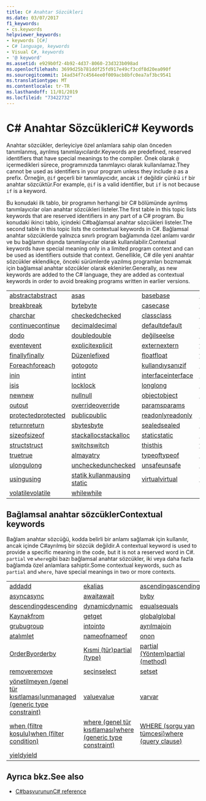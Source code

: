 ```yaml
---
title: C# Anahtar Sözcükleri
ms.date: 03/07/2017
f1_keywords:
- cs.keywords
helpviewer_keywords:
- keywords [C#]
- C# language, keywords
- Visual C#, keywords
- '@ keyword'
ms.assetid: e929b0f2-4b92-4d37-8060-23d323b098ad
ms.openlocfilehash: 3699d25b781ddf25fd917e49cf3cdf8d20ea090f
ms.sourcegitcommit: 14ad34f7c4564ee0f009acb8bfc0ea7af3bc9541
ms.translationtype: MT
ms.contentlocale: tr-TR
ms.lasthandoff: 11/01/2019
ms.locfileid: "73422732"
---
```

# <a name="c-keywords"></a><span data-ttu-id="b438b-102">C# Anahtar Sözcükleri</span><span class="sxs-lookup"><span data-stu-id="b438b-102">C# Keywords</span></span>

<span data-ttu-id="b438b-103">Anahtar sözcükler, derleyiciye özel anlamlara sahip olan önceden tanımlanmış, ayrılmış tanımlayıcılardır.</span><span class="sxs-lookup"><span data-stu-id="b438b-103">Keywords are predefined, reserved identifiers that have special meanings to the compiler.</span></span> <span data-ttu-id="b438b-104">Önek olarak `@` içermedikleri sürece, programınızda tanımlayıcı olarak kullanılamaz.</span><span class="sxs-lookup"><span data-stu-id="b438b-104">They cannot be used as identifiers in your program unless they include `@` as a prefix.</span></span> <span data-ttu-id="b438b-105">Örneğin, `@if` geçerli bir tanımlayıcıdır, ancak `if` değildir çünkü `if` bir anahtar sözcüktür.</span><span class="sxs-lookup"><span data-stu-id="b438b-105">For example, `@if` is a valid identifier, but `if` is not because `if` is a keyword.</span></span>  
  
 <span data-ttu-id="b438b-106">Bu konudaki ilk tablo, bir programın herhangi bir C# bölümünde ayrılmış tanımlayıcılar olan anahtar sözcükleri listeler.</span><span class="sxs-lookup"><span data-stu-id="b438b-106">The first table in this topic lists keywords that are reserved identifiers in any part of a C# program.</span></span> <span data-ttu-id="b438b-107">Bu konudaki ikinci tablo, içindeki C#bağlamsal anahtar sözcükleri listeler.</span><span class="sxs-lookup"><span data-stu-id="b438b-107">The second table in this topic lists the contextual keywords in C#.</span></span> <span data-ttu-id="b438b-108">Bağlamsal anahtar sözcüklerde yalnızca sınırlı program bağlamında özel anlamı vardır ve bu bağlamın dışında tanımlayıcılar olarak kullanılabilir.</span><span class="sxs-lookup"><span data-stu-id="b438b-108">Contextual keywords have special meaning only in a limited program context and can be used as identifiers outside that context.</span></span> <span data-ttu-id="b438b-109">Genellikle, C# dile yeni anahtar sözcükler eklendikçe, önceki sürümlerde yazılmış programları bozmamak için bağlamsal anahtar sözcükler olarak eklenirler.</span><span class="sxs-lookup"><span data-stu-id="b438b-109">Generally, as new keywords are added to the C# language, they are added as contextual keywords in order to avoid breaking programs written in earlier versions.</span></span>  
  
|||||  
|---|---|---|---|  
|[<span data-ttu-id="b438b-110">abstract</span><span class="sxs-lookup"><span data-stu-id="b438b-110">abstract</span></span>](abstract.md)|[<span data-ttu-id="b438b-111">as</span><span class="sxs-lookup"><span data-stu-id="b438b-111">as</span></span>](../operators/type-testing-and-cast.md#as-operator)|[<span data-ttu-id="b438b-112">base</span><span class="sxs-lookup"><span data-stu-id="b438b-112">base</span></span>](base.md)|[<span data-ttu-id="b438b-113">bool</span><span class="sxs-lookup"><span data-stu-id="b438b-113">bool</span></span>](bool.md)|  
|[<span data-ttu-id="b438b-114">break</span><span class="sxs-lookup"><span data-stu-id="b438b-114">break</span></span>](break.md)|[<span data-ttu-id="b438b-115">byte</span><span class="sxs-lookup"><span data-stu-id="b438b-115">byte</span></span>](../builtin-types/integral-numeric-types.md)|[<span data-ttu-id="b438b-116">case</span><span class="sxs-lookup"><span data-stu-id="b438b-116">case</span></span>](switch.md)|[<span data-ttu-id="b438b-117">yakalaya</span><span class="sxs-lookup"><span data-stu-id="b438b-117">catch</span></span>](try-catch.md)|  
|[<span data-ttu-id="b438b-118">char</span><span class="sxs-lookup"><span data-stu-id="b438b-118">char</span></span>](char.md)|[<span data-ttu-id="b438b-119">checked</span><span class="sxs-lookup"><span data-stu-id="b438b-119">checked</span></span>](checked.md)|[<span data-ttu-id="b438b-120">class</span><span class="sxs-lookup"><span data-stu-id="b438b-120">class</span></span>](class.md)|[<span data-ttu-id="b438b-121">const</span><span class="sxs-lookup"><span data-stu-id="b438b-121">const</span></span>](const.md)|  
|[<span data-ttu-id="b438b-122">continue</span><span class="sxs-lookup"><span data-stu-id="b438b-122">continue</span></span>](continue.md)|[<span data-ttu-id="b438b-123">decimal</span><span class="sxs-lookup"><span data-stu-id="b438b-123">decimal</span></span>](../builtin-types/floating-point-numeric-types.md)|[<span data-ttu-id="b438b-124">default</span><span class="sxs-lookup"><span data-stu-id="b438b-124">default</span></span>](default.md)|[<span data-ttu-id="b438b-125">delegate</span><span class="sxs-lookup"><span data-stu-id="b438b-125">delegate</span></span>](../builtin-types/reference-types.md)|  
|[<span data-ttu-id="b438b-126">do</span><span class="sxs-lookup"><span data-stu-id="b438b-126">do</span></span>](do.md)|[<span data-ttu-id="b438b-127">double</span><span class="sxs-lookup"><span data-stu-id="b438b-127">double</span></span>](../builtin-types/floating-point-numeric-types.md)|[<span data-ttu-id="b438b-128">değilse</span><span class="sxs-lookup"><span data-stu-id="b438b-128">else</span></span>](if-else.md)|[<span data-ttu-id="b438b-129">enum</span><span class="sxs-lookup"><span data-stu-id="b438b-129">enum</span></span>](enum.md)|  
|[<span data-ttu-id="b438b-130">event</span><span class="sxs-lookup"><span data-stu-id="b438b-130">event</span></span>](event.md)|[<span data-ttu-id="b438b-131">explicit</span><span class="sxs-lookup"><span data-stu-id="b438b-131">explicit</span></span>](../operators/user-defined-conversion-operators.md)|[<span data-ttu-id="b438b-132">extern</span><span class="sxs-lookup"><span data-stu-id="b438b-132">extern</span></span>](extern.md)|[<span data-ttu-id="b438b-133">false</span><span class="sxs-lookup"><span data-stu-id="b438b-133">false</span></span>](false-literal.md)|  
|[<span data-ttu-id="b438b-134">finally</span><span class="sxs-lookup"><span data-stu-id="b438b-134">finally</span></span>](try-finally.md)|[<span data-ttu-id="b438b-135">Düzenle</span><span class="sxs-lookup"><span data-stu-id="b438b-135">fixed</span></span>](fixed-statement.md)|[<span data-ttu-id="b438b-136">float</span><span class="sxs-lookup"><span data-stu-id="b438b-136">float</span></span>](../builtin-types/floating-point-numeric-types.md)|[<span data-ttu-id="b438b-137">for</span><span class="sxs-lookup"><span data-stu-id="b438b-137">for</span></span>](for.md)|  
|[<span data-ttu-id="b438b-138">Foreach</span><span class="sxs-lookup"><span data-stu-id="b438b-138">foreach</span></span>](foreach-in.md)|[<span data-ttu-id="b438b-139">goto</span><span class="sxs-lookup"><span data-stu-id="b438b-139">goto</span></span>](goto.md)|[<span data-ttu-id="b438b-140">kullandıysanız</span><span class="sxs-lookup"><span data-stu-id="b438b-140">if</span></span>](if-else.md)|[<span data-ttu-id="b438b-141">implicit</span><span class="sxs-lookup"><span data-stu-id="b438b-141">implicit</span></span>](../operators/user-defined-conversion-operators.md)|  
|[<span data-ttu-id="b438b-142">in</span><span class="sxs-lookup"><span data-stu-id="b438b-142">in</span></span>](in.md)|[<span data-ttu-id="b438b-143">int</span><span class="sxs-lookup"><span data-stu-id="b438b-143">int</span></span>](../builtin-types/integral-numeric-types.md)|[<span data-ttu-id="b438b-144">interface</span><span class="sxs-lookup"><span data-stu-id="b438b-144">interface</span></span>](interface.md)|[<span data-ttu-id="b438b-145">internal</span><span class="sxs-lookup"><span data-stu-id="b438b-145">internal</span></span>](internal.md)|
|[<span data-ttu-id="b438b-146">is</span><span class="sxs-lookup"><span data-stu-id="b438b-146">is</span></span>](is.md)|[<span data-ttu-id="b438b-147">lock</span><span class="sxs-lookup"><span data-stu-id="b438b-147">lock</span></span>](lock-statement.md)|[<span data-ttu-id="b438b-148">long</span><span class="sxs-lookup"><span data-stu-id="b438b-148">long</span></span>](../builtin-types/integral-numeric-types.md)|[<span data-ttu-id="b438b-149">namespace</span><span class="sxs-lookup"><span data-stu-id="b438b-149">namespace</span></span>](namespace.md)|
|[<span data-ttu-id="b438b-150">new</span><span class="sxs-lookup"><span data-stu-id="b438b-150">new</span></span>](../operators/new-operator.md)|[<span data-ttu-id="b438b-151">null</span><span class="sxs-lookup"><span data-stu-id="b438b-151">null</span></span>](null.md)|[<span data-ttu-id="b438b-152">object</span><span class="sxs-lookup"><span data-stu-id="b438b-152">object</span></span>](../builtin-types/reference-types.md)|[<span data-ttu-id="b438b-153">operator</span><span class="sxs-lookup"><span data-stu-id="b438b-153">operator</span></span>](../operators/operator-overloading.md)|
|[<span data-ttu-id="b438b-154">out</span><span class="sxs-lookup"><span data-stu-id="b438b-154">out</span></span>](out.md)|[<span data-ttu-id="b438b-155">override</span><span class="sxs-lookup"><span data-stu-id="b438b-155">override</span></span>](override.md)|[<span data-ttu-id="b438b-156">params</span><span class="sxs-lookup"><span data-stu-id="b438b-156">params</span></span>](params.md)|[<span data-ttu-id="b438b-157">private</span><span class="sxs-lookup"><span data-stu-id="b438b-157">private</span></span>](private.md)|
|[<span data-ttu-id="b438b-158">protected</span><span class="sxs-lookup"><span data-stu-id="b438b-158">protected</span></span>](protected.md)|[<span data-ttu-id="b438b-159">public</span><span class="sxs-lookup"><span data-stu-id="b438b-159">public</span></span>](public.md)|[<span data-ttu-id="b438b-160">readonly</span><span class="sxs-lookup"><span data-stu-id="b438b-160">readonly</span></span>](readonly.md)|[<span data-ttu-id="b438b-161">ref</span><span class="sxs-lookup"><span data-stu-id="b438b-161">ref</span></span>](ref.md)|
|[<span data-ttu-id="b438b-162">return</span><span class="sxs-lookup"><span data-stu-id="b438b-162">return</span></span>](return.md)|[<span data-ttu-id="b438b-163">sbyte</span><span class="sxs-lookup"><span data-stu-id="b438b-163">sbyte</span></span>](../builtin-types/integral-numeric-types.md)|[<span data-ttu-id="b438b-164">sealed</span><span class="sxs-lookup"><span data-stu-id="b438b-164">sealed</span></span>](sealed.md)|[<span data-ttu-id="b438b-165">short</span><span class="sxs-lookup"><span data-stu-id="b438b-165">short</span></span>](../builtin-types/integral-numeric-types.md)||
[<span data-ttu-id="b438b-166">sizeof</span><span class="sxs-lookup"><span data-stu-id="b438b-166">sizeof</span></span>](../operators/sizeof.md)|[<span data-ttu-id="b438b-167">stackalloc</span><span class="sxs-lookup"><span data-stu-id="b438b-167">stackalloc</span></span>](../operators/stackalloc.md)|[<span data-ttu-id="b438b-168">static</span><span class="sxs-lookup"><span data-stu-id="b438b-168">static</span></span>](static.md)|[<span data-ttu-id="b438b-169">string</span><span class="sxs-lookup"><span data-stu-id="b438b-169">string</span></span>](../builtin-types/reference-types.md)|
|[<span data-ttu-id="b438b-170">struct</span><span class="sxs-lookup"><span data-stu-id="b438b-170">struct</span></span>](struct.md)|[<span data-ttu-id="b438b-171">switch</span><span class="sxs-lookup"><span data-stu-id="b438b-171">switch</span></span>](switch.md)|[<span data-ttu-id="b438b-172">this</span><span class="sxs-lookup"><span data-stu-id="b438b-172">this</span></span>](this.md)|[<span data-ttu-id="b438b-173">throw</span><span class="sxs-lookup"><span data-stu-id="b438b-173">throw</span></span>](throw.md)|
|[<span data-ttu-id="b438b-174">true</span><span class="sxs-lookup"><span data-stu-id="b438b-174">true</span></span>](true-literal.md)|[<span data-ttu-id="b438b-175">almaya</span><span class="sxs-lookup"><span data-stu-id="b438b-175">try</span></span>](try-catch.md)|[<span data-ttu-id="b438b-176">typeof</span><span class="sxs-lookup"><span data-stu-id="b438b-176">typeof</span></span>](../operators/type-testing-and-cast.md#typeof-operator)|[<span data-ttu-id="b438b-177">uint</span><span class="sxs-lookup"><span data-stu-id="b438b-177">uint</span></span>](../builtin-types/integral-numeric-types.md)|
|[<span data-ttu-id="b438b-178">ulong</span><span class="sxs-lookup"><span data-stu-id="b438b-178">ulong</span></span>](../builtin-types/integral-numeric-types.md)|[<span data-ttu-id="b438b-179">unchecked</span><span class="sxs-lookup"><span data-stu-id="b438b-179">unchecked</span></span>](unchecked.md)|[<span data-ttu-id="b438b-180">unsafe</span><span class="sxs-lookup"><span data-stu-id="b438b-180">unsafe</span></span>](unsafe.md)|[<span data-ttu-id="b438b-181">ushort</span><span class="sxs-lookup"><span data-stu-id="b438b-181">ushort</span></span>](../builtin-types/integral-numeric-types.md)|
|[<span data-ttu-id="b438b-182">using</span><span class="sxs-lookup"><span data-stu-id="b438b-182">using</span></span>](using.md)|[<span data-ttu-id="b438b-183">statik kullanma</span><span class="sxs-lookup"><span data-stu-id="b438b-183">using static</span></span>](using-static.md)|[<span data-ttu-id="b438b-184">virtual</span><span class="sxs-lookup"><span data-stu-id="b438b-184">virtual</span></span>](virtual.md)|[<span data-ttu-id="b438b-185">void</span><span class="sxs-lookup"><span data-stu-id="b438b-185">void</span></span>](void.md)|
|[<span data-ttu-id="b438b-186">volatile</span><span class="sxs-lookup"><span data-stu-id="b438b-186">volatile</span></span>](volatile.md)|[<span data-ttu-id="b438b-187">while</span><span class="sxs-lookup"><span data-stu-id="b438b-187">while</span></span>](while.md)|

## <a name="contextual-keywords"></a><span data-ttu-id="b438b-188">Bağlamsal anahtar sözcükler</span><span class="sxs-lookup"><span data-stu-id="b438b-188">Contextual keywords</span></span>

 <span data-ttu-id="b438b-189">Bağlam anahtar sözcüğü, kodda belirli bir anlamı sağlamak için kullanılır, ancak içinde C#ayrılmış bir sözcük değildir.</span><span class="sxs-lookup"><span data-stu-id="b438b-189">A contextual keyword is used to provide a specific meaning in the code, but it is not a reserved word in C#.</span></span> <span data-ttu-id="b438b-190">`partial` ve `where`gibi bazı bağlamsal anahtar sözcükler, iki veya daha fazla bağlamda özel anlamlara sahiptir.</span><span class="sxs-lookup"><span data-stu-id="b438b-190">Some contextual keywords, such as `partial` and `where`, have special meanings in two or more contexts.</span></span>  
  
||||  
|---|---|---|  
|[<span data-ttu-id="b438b-191">add</span><span class="sxs-lookup"><span data-stu-id="b438b-191">add</span></span>](add.md)|[<span data-ttu-id="b438b-192">ek</span><span class="sxs-lookup"><span data-stu-id="b438b-192">alias</span></span>](extern-alias.md)|[<span data-ttu-id="b438b-193">ascending</span><span class="sxs-lookup"><span data-stu-id="b438b-193">ascending</span></span>](ascending.md)|
|[<span data-ttu-id="b438b-194">async</span><span class="sxs-lookup"><span data-stu-id="b438b-194">async</span></span>](async.md)|[<span data-ttu-id="b438b-195">await</span><span class="sxs-lookup"><span data-stu-id="b438b-195">await</span></span>](../operators/await.md)|[<span data-ttu-id="b438b-196">by</span><span class="sxs-lookup"><span data-stu-id="b438b-196">by</span></span>](by.md)|
|[<span data-ttu-id="b438b-197">descending</span><span class="sxs-lookup"><span data-stu-id="b438b-197">descending</span></span>](descending.md)|[<span data-ttu-id="b438b-198">dynamic</span><span class="sxs-lookup"><span data-stu-id="b438b-198">dynamic</span></span>](../builtin-types/reference-types.md)|[<span data-ttu-id="b438b-199">equals</span><span class="sxs-lookup"><span data-stu-id="b438b-199">equals</span></span>](equals.md)|
|[<span data-ttu-id="b438b-200">Kaynak</span><span class="sxs-lookup"><span data-stu-id="b438b-200">from</span></span>](from-clause.md)|[<span data-ttu-id="b438b-201">get</span><span class="sxs-lookup"><span data-stu-id="b438b-201">get</span></span>](get.md)|[<span data-ttu-id="b438b-202">global</span><span class="sxs-lookup"><span data-stu-id="b438b-202">global</span></span>](../operators/namespace-alias-qualifier.md)|
|[<span data-ttu-id="b438b-203">grubu</span><span class="sxs-lookup"><span data-stu-id="b438b-203">group</span></span>](group-clause.md)|[<span data-ttu-id="b438b-204">into</span><span class="sxs-lookup"><span data-stu-id="b438b-204">into</span></span>](into.md)|[<span data-ttu-id="b438b-205">ayrılma</span><span class="sxs-lookup"><span data-stu-id="b438b-205">join</span></span>](join-clause.md)|
|[<span data-ttu-id="b438b-206">atalım</span><span class="sxs-lookup"><span data-stu-id="b438b-206">let</span></span>](let-clause.md)|[<span data-ttu-id="b438b-207">nameof</span><span class="sxs-lookup"><span data-stu-id="b438b-207">nameof</span></span>](../operators/nameof.md)|[<span data-ttu-id="b438b-208">on</span><span class="sxs-lookup"><span data-stu-id="b438b-208">on</span></span>](on.md)|
|[<span data-ttu-id="b438b-209">OrderBy</span><span class="sxs-lookup"><span data-stu-id="b438b-209">orderby</span></span>](orderby-clause.md)|[<span data-ttu-id="b438b-210">Kısmi (tür)</span><span class="sxs-lookup"><span data-stu-id="b438b-210">partial (type)</span></span>](partial-type.md)|[<span data-ttu-id="b438b-211">partial (Yöntem)</span><span class="sxs-lookup"><span data-stu-id="b438b-211">partial (method)</span></span>](partial-method.md)|
|[<span data-ttu-id="b438b-212">remove</span><span class="sxs-lookup"><span data-stu-id="b438b-212">remove</span></span>](remove.md)|[<span data-ttu-id="b438b-213">seçin</span><span class="sxs-lookup"><span data-stu-id="b438b-213">select</span></span>](select-clause.md)|[<span data-ttu-id="b438b-214">set</span><span class="sxs-lookup"><span data-stu-id="b438b-214">set</span></span>](set.md)|
|[<span data-ttu-id="b438b-215">yönetilmeyen (genel tür kısıtlaması)</span><span class="sxs-lookup"><span data-stu-id="b438b-215">unmanaged (generic type constraint)</span></span>](where-generic-type-constraint.md)|[<span data-ttu-id="b438b-216">value</span><span class="sxs-lookup"><span data-stu-id="b438b-216">value</span></span>](value.md)|[<span data-ttu-id="b438b-217">var</span><span class="sxs-lookup"><span data-stu-id="b438b-217">var</span></span>](var.md)|
|[<span data-ttu-id="b438b-218">when (filtre koşulu)</span><span class="sxs-lookup"><span data-stu-id="b438b-218">when (filter condition)</span></span>](when.md)|[<span data-ttu-id="b438b-219">where (genel tür kısıtlaması)</span><span class="sxs-lookup"><span data-stu-id="b438b-219">where (generic type constraint)</span></span>](where-generic-type-constraint.md)|[<span data-ttu-id="b438b-220">WHERE (sorgu yan tümcesi)</span><span class="sxs-lookup"><span data-stu-id="b438b-220">where (query clause)</span></span>](where-clause.md)|
|[<span data-ttu-id="b438b-221">yield</span><span class="sxs-lookup"><span data-stu-id="b438b-221">yield</span></span>](yield.md)| | |
  
## <a name="see-also"></a><span data-ttu-id="b438b-222">Ayrıca bkz.</span><span class="sxs-lookup"><span data-stu-id="b438b-222">See also</span></span>

- [<span data-ttu-id="b438b-223">C#başvurunun</span><span class="sxs-lookup"><span data-stu-id="b438b-223">C# reference</span></span>](../index.md)
